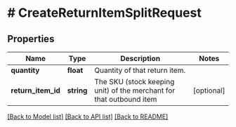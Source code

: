 # # CreateReturnItemSplitRequest

## Properties

Name | Type | Description | Notes
------------ | ------------- | ------------- | -------------
**quantity** | **float** | Quantity of that return item. |
**return_item_id** | **string** | The SKU (stock keeping unit) of the merchant for that outbound item | [optional]

[[Back to Model list]](../../README.md#models) [[Back to API list]](../../README.md#endpoints) [[Back to README]](../../README.md)
